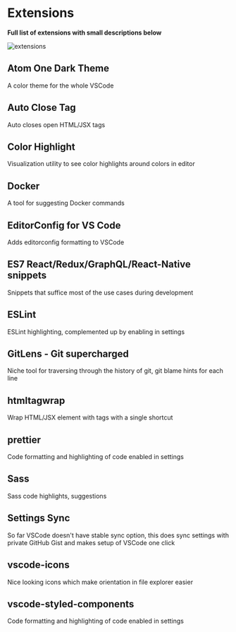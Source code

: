 # Extensions

**Full list of extensions with small descriptions below**

![extensions](https://i.ibb.co/hdtNLdz/Screenshot-2020-07-17-at-18-16-29.png)

## **Atom One Dark Theme**

A color theme for the whole VSCode

## **Auto Close Tag**

Auto closes open HTML/JSX tags

## **Color Highlight**

Visualization utility to see color highlights around colors in editor

## **Docker**

A tool for suggesting Docker commands

## **EditorConfig for VS Code**

Adds editorconfig formatting to VSCode

## **ES7 React/Redux/GraphQL/React-Native snippets**

Snippets that suffice most of the use cases during development

## **ESLint**

ESLint highlighting, complemented up by enabling in settings

## **GitLens - Git supercharged**

Niche tool for traversing through the history of git, git blame hints for each line

## **htmltagwrap**

Wrap HTML/JSX element with tags with a single shortcut

## **prettier**

Code formatting and highlighting of code enabled in settings

## **Sass**

Sass code highlights, suggestions

## **Settings Sync**

So far VSCode doesn't have stable sync option, this does sync settings with private GitHub Gist and makes setup of VSCode one click

## **vscode-icons**

Nice looking icons which make orientation in file explorer easier

## **vscode-styled-components**

Code formatting and highlighting of code enabled in settings
